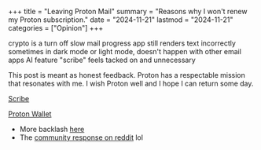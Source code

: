 +++
title = "Leaving Proton Mail"
summary = "Reasons why I won't renew my Proton subscription."
date = "2024-11-21"
lastmod = "2024-11-21"
categories = ["Opinion"]
+++

crypto is a turn off
slow mail progress
app still renders text incorrectly sometimes in dark mode or light mode, doesn't happen with other email apps
AI feature "scribe" feels tacked on and unnecessary


This post is meant as honest feedback. Proton has a respectable mission that resonates with me. I wish Proton well and I hope I can return some day.


[Scribe](https://proton.me/blog/proton-scribe-writing-assistant)

[Proton Wallet](https://proton.me/blog/proton-wallet-launch)
- More backlash [here](https://www.reddit.com/r/ProtonMail/comments/1eayqs4/proton_wallet_early_access/)
- The [community response on reddit](https://www.reddit.com/r/ProtonMail/comments/1ebfjp4/proton_wallet_is_unexpected/) lol